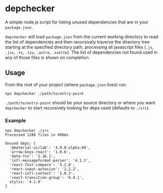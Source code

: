 # depchecker
A simple node.js script for listing unused dependencies that are in your `package.json`.

`depchecker` will load `package.json` from the current working directory to read the list of dependencies and then recursively traverse the directory tree starting at the specified directory path, processing all javascript files (`.js`, `.jsx`, `.ts`, `.tsx`, `.astro`, `.svelte`). The list of dependencies not found used in any of those files is shown on completion.

## Usage
From the root of your project (where `package.json` lives) run:
```
npx depchecker ./path/to/entry-point
```

`./path/to/entry-point` should be your source directory or where you want `depchecker` to start recursively looking for deps used (defaults to `./src`).

### Example
```
npx depchecker ./src
Processed 1288 files in 496ms

Unused deps: {
  '@material-ui/lab': '4.0.0-alpha.60',
  'arrow-keys-react': '1.0.6',
  'date-fns': '2.16.1',
  'intl-messageformat-parser': '4.1.1',
  'react-fast-compare': '3.2.0',
  'react-input-autosize': '2.2.2',
  'react-intl-context': '1.0.3',
  'react-transition-group': '4.4.1',
  stylis: '4.1.0'
}
```
